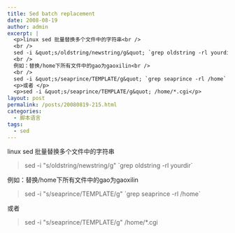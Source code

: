 ```yaml
---
title: Sed batch replacement
date: 2008-08-19
author: admin
excerpt: |
  <p>linux sed 批量替换多个文件中的字符串<br />
  <br />
  sed -i &quot;s/oldstring/newstring/g&quot; `grep oldstring -rl yourdir`<br />
  <br />
  例如：替换/home下所有文件中的gao为gaoxilin<br />
  <br />
  sed -i &quot;s/seaprince/TEMPLATE/g&quot; `grep seaprince -rl /home` </p>
  <p>或者 </p>
  <p>sed -i &quot;s/seaprince/TEMPLATE/g&quot; /home/*.cgi</p>
layout: post
permalink: /posts/20080819-215.html
categories:
  - 脚本语言
tags:
  - sed
---
```

linux sed 批量替换多个文件中的字符串

> sed -i "s/oldstring/newstring/g" \`grep oldstring -rl yourdir\`

例如：替换/home下所有文件中的gao为gaoxilin

> sed -i "s/seaprince/TEMPLATE/g" \`grep seaprince -rl /home\` 

或者 

> sed -i "s/seaprince/TEMPLATE/g" /home/*.cgi